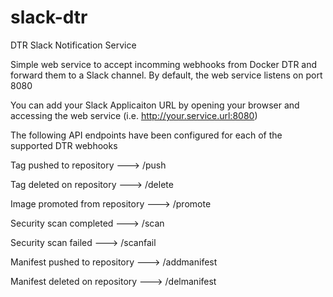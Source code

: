# slack-dtr
DTR Slack Notification Service

Simple web service to accept incomming webhooks from Docker DTR and forward them to a Slack channel. By default, the web service listens on port 8080

You can add your Slack Applicaiton URL by opening your browser and accessing the web service (i.e. http://your.service.url:8080)

The following API endpoints have been configured for each of the supported DTR webhooks

Tag pushed to repository	---> /push

Tag deleted on repository	---> /delete

Image promoted from repository	---> /promote

Security scan completed	 ---> /scan

Security scan failed	---> /scanfail

Manifest pushed to repository	---> /addmanifest

Manifest deleted on repository	---> /delmanifest

